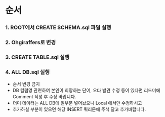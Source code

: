 # 순서

### 1. ROOT에서 CREATE SCHEMA.sql 파일 실행
### 2. Ohgiraffers로 변경
### 3. CREATE TABLE.sql 실행
### 4. ALL DB.sql 실행

- 순서 변경 금지
- DB 컬럼명 관련하여 본인이 희망하는 단어, 오타 발견 수정 등이 있다면 리드미에 Comment 작성 후 수정 바랍니다.
- 더미 데이터는 ALL DB에 일부분 넣어놨으니 Local 에서만 수정하시고
- 추가하실 부분이 있으면 해당 INSERT 쿼리문에 주석 달고 추가바랍니다.


